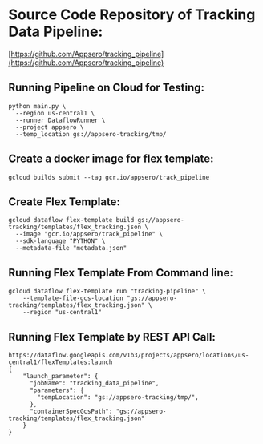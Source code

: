 # Source Code Repository of Tracking Data Pipeline:

[https://github.com/Appsero/tracking_pipeline](https://github.com/Appsero/tracking_pipeline)

## Running Pipeline on Cloud for Testing:
```
python main.py \
  --region us-central1 \
  --runner DataflowRunner \
  --project appsero \
  --temp_location gs://appsero-tracking/tmp/
```

## Create a docker image for flex template:
```
gcloud builds submit --tag gcr.io/appsero/track_pipeline
```

## Create Flex Template:
```
gcloud dataflow flex-template build gs://appsero-tracking/templates/flex_tracking.json \
  --image "gcr.io/appsero/track_pipeline" \
  --sdk-language "PYTHON" \
  --metadata-file "metadata.json"
```

## Running Flex Template From Command line:
```
gcloud dataflow flex-template run "tracking-pipeline" \
    --template-file-gcs-location "gs://appsero-tracking/templates/flex_tracking.json" \
    --region "us-central1"
```


## Running Flex Template by REST API Call:
```
https://dataflow.googleapis.com/v1b3/projects/appsero/locations/us-central1/flexTemplates:launch
{
    "launch_parameter": {
      "jobName": "tracking_data_pipeline",
      "parameters": {
        "tempLocation": "gs://appsero-tracking/tmp/",
      },
      "containerSpecGcsPath": "gs://appsero-tracking/templates/flex_tracking.json"
    }
}
```